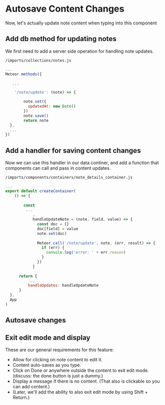 # Autosave Content Changes

Now, let's actually update note content when typing into this component


## Add db method for updating notes
We first need to add a server side operation for handling note updates.

``` /imports/collections/notes.js ```

```js
...
Meteor.methods({

   ...

	'/note/update': (note) => {

		note.set({
		  updatedAt: new Date()
		})
		note.save()
		return note
  },
  ...
})
```


## Add a handler for saving content changes

Now we can use this handler in our data continer, and add a function that components can call and pass in content updates.

``` /imports/components/containers/note_details_container.js ```

```js
...
export default createContainer(
	() => {
		
		const
         ...
			,
			handleUpdateNote = (note, field, value) => {
			  const doc = {}
			  doc[field] = value
			  note.set(doc)
		
		      Meteor.call('/note/update', note, (err, result) => {
	            if (err) {
	              console.log('error: ' + err.reason)
	            }
	          })
		    }
	  
	  return {
          ...
		  handleUpdates: handleUpdateNote
	  }
  },
  App
)
```


## Autosave changes




## Exit edit mode and display

These are our general requirements for this feature:

- Allow for clicking on note content to edit it.
- Content auto-saves as you type.
- Click on Done or anywhere outside the content to exit edit mode. (discuss: the done button is just a dummy.)
- Display a message if there is no content. (That also is clickable so you can add content.)
- (Later, we'll add the ability to also exit edit mode by using Shift + Return.)


